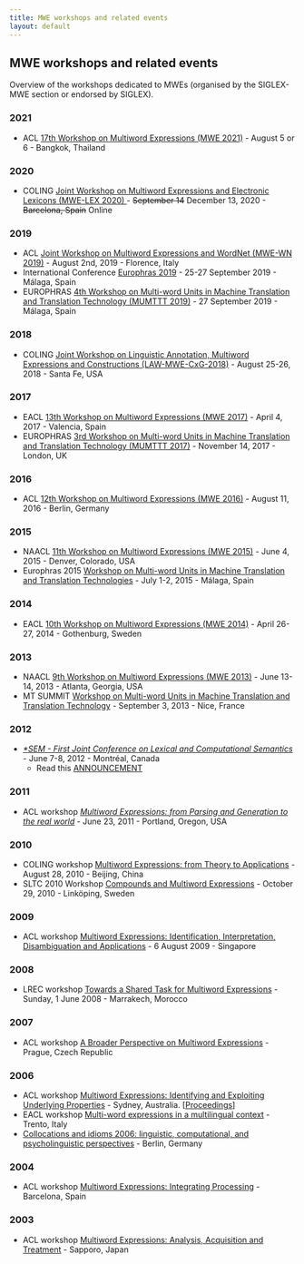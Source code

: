 ```yaml
---
title: MWE workshops and related events
layout: default
---
```


## MWE workshops and related events

Overview of the workshops dedicated to MWEs (organised by the SIGLEX-MWE section or endorsed by SIGLEX).

### 2021

* ACL [17th Workshop on Multiword Expressions (MWE 2021)](mwe2021) - August 5 or 6 - Bangkok, Thailand

### 2020

* COLING [Joint Workshop on Multiword Expressions and Electronic Lexicons (MWE-LEX 2020) ](http://multiword.sourceforge.net/mwelex2020) - <del>September 14</del> December 13, 2020 - <del>Barcelona, Spain</del> Online

### 2019

* ACL [Joint Workshop on Multiword Expressions and WordNet (MWE-WN 2019)](http://multiword.sourceforge.net/mwewn2019) - August 2nd, 2019 - Florence, Italy
* International Conference [Europhras 2019](http://www.lexytrad.es/europhras2019) - 25-27 September 2019 - Málaga, Spain
* EUROPHRAS [4th Workshop on Multi-word Units in Machine Translation and Translation Technology (MUMTTT 2019)](http://www.lexytrad.es/europhras2019/mumttt-2019-2/) - 27 September 2019 - Málaga, Spain

### 2018

* COLING [Joint Workshop on Linguistic Annotation, Multiword Expressions and Constructions (LAW-MWE-CxG-2018)](http://multiword.sourceforge.net/lawmwecxg2018) - August 25-26, 2018 - Santa Fe, USA

### 2017

* EACL [13th Workshop on Multiword Expressions (MWE 2017)](http://multiword.sourceforge.net/mwe2017) - April 4, 2017 - Valencia, Spain
* EUROPHRAS [3rd Workshop on Multi-word Units in Machine Translation and Translation Technology (MUMTTT 2017)](http://rgcl.wlv.ac.uk/europhras2017/mumttt-2017/) - November 14, 2017 - London, UK

### 2016

*   ACL [12th Workshop on Multiword Expressions (MWE 2016)](http://multiword.sourceforge.net/mwe2016) - August 11, 2016 - Berlin, Germany

### 2015

*   NAACL [11th Workshop on Multiword Expressions (MWE 2015)](http://multiword.sourceforge.net/mwe2015) - June 4, 2015 - Denver, Colorado, USA
*   Europhras 2015 [Workshop on Multi-word Units in Machine Translation and Translation Technologies](http://www.europhras2015.eu/presentation) - July 1-2, 2015 - Málaga, Spain

### 2014

*   EACL [10th Workshop on Multiword Expressions (MWE 2014)](http://multiword.sourceforge.net/PHITE.php?sitesig=CONF&page=CONF_08_MWE_2014___lb__EACL__rb__) - April 26-27, 2014 - Gothenburg, Sweden

### 2013

*   NAACL [9th Workshop on Multiword Expressions (MWE 2013)](http://multiword.sourceforge.net/PHITE.php?sitesig=CONF&page=CONF_09_MWE_2013___lb__NAACL__rb__) - June 13-14, 2013 - Atlanta, Georgia, USA
*   MT SUMMIT [Workshop on Multi-word Units in Machine Translation and Translation Technology](http://www.mtsummit2013.info/workshop4.asp) - September 3, 2013 - Nice, France

### 2012

* [_*SEM - First Joint Conference on Lexical and Computational Semantics_](http://ixa2.si.ehu.es/starsem/) - June 7-8, 2012 - Montréal, Canada  
  - Read this [ANNOUNCEMENT](http://multiword.sourceforge.net/PHITE.php?sitesig=CONF&page=CONF_10_STARSEM_2012)

### 2011

* ACL workshop [_Multiword Expressions: from Parsing and Generation to the real world_](http://multiword.sourceforge.net/PHITE.php?sitesig=CONF&page=CONF_20_MWE_2011___lb__ACL__rb__) - June 23, 2011 - Portland, Oregon, USA

### 2010

* COLING workshop [Multiword Expressions: from Theory to Applications](http://multiword.sourceforge.net/PHITE.php?sitesig=CONF&page=CONF_30_MWE_2010___lb__COLING__rb__) - August 28, 2010 - Beijing, China
*   SLTC 2010 Workshop [Compounds and Multiword Expressions](http://www.ida.liu.se/~sarst/compound-ws/) - October 29, 2010 - Linköping, Sweden

### 2009

* ACL workshop [Multiword Expressions: Identification, Interpretation, Disambiguation and Applications](http://multiword.sourceforge.net/PHITE.php?sitesig=CONF&page=CONF_40_MWE_2009___lb__ACL__rb__) - 6 August 2009 - Singapore

### 2008

* LREC workshop [Towards a Shared Task for Multiword Expressions](http://multiword.sourceforge.net/PHITE.php?sitesig=CONF&page=CONF_50_MWE_2008___lb__LREC__rb__) - Sunday, 1 June 2008 - Marrakech, Morocco

### 2007

* ACL workshop [A Broader Perspective on Multiword Expressions](PHITE.php?sitesig=CONF&page=CONF_70_MWE_2007___lb__ACL__rb__) - Prague, Czech Republic

### 2006

* ACL workshop [Multiword Expressions: Identifying and Exploiting Underlying Properties](http://www.inf.ufrgs.br/~avillavicencio/mwe-acl06.html) - Sydney, Australia. [[Proceedings](http://acl.ldc.upenn.edu/W/W06/#W06-1200)]
* EACL workshop [Multi-word expressions in a multilingual context](http://ucrel.lancs.ac.uk/EACL06MWEmc/) - Trento, Italy
* [Collocations and idioms 2006: linguistic, computational, and psycholinguistic perspectives](http://kollokationen.bbaw.de/htm/collconf2_en.html) - Berlin, Germany

### 2004

* ACL workshop [Multiword Expressions: Integrating Processing](http://www.cl.cam.ac.uk/~alk23/mwe04/mwe.html) - Barcelona, Spain

### 2003

* ACL workshop [Multiword Expressions: Analysis, Acquisition and Treatment](http://www.cl.cam.ac.uk/~alk23/mwe/mwe.html) - Sapporo, Japan

